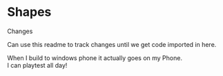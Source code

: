 Shapes
======

Changes

Can use this readme to track changes until we get code imported in here.


When I build to windows phone it actually goes on my Phone.  
I can playtest all day!
